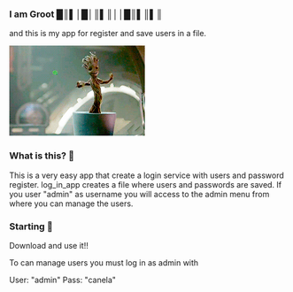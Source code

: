 ### I am Groot █║▌│█│║▌║││█║▌║▌║
and this is my app for register and save users in a file.

![](source.gif)
                 

### What is this? 📄

This is a very easy app that create a login service with users and password register.
log_in_app creates a file where users and passwords are saved. 
If you user "admin" as username you will access to the admin menu from where you can manage the users. 

### Starting 🚀

Download and use it!! 

To can manage users you must log in as admin with 

User: "admin"
Pass: "canela"

